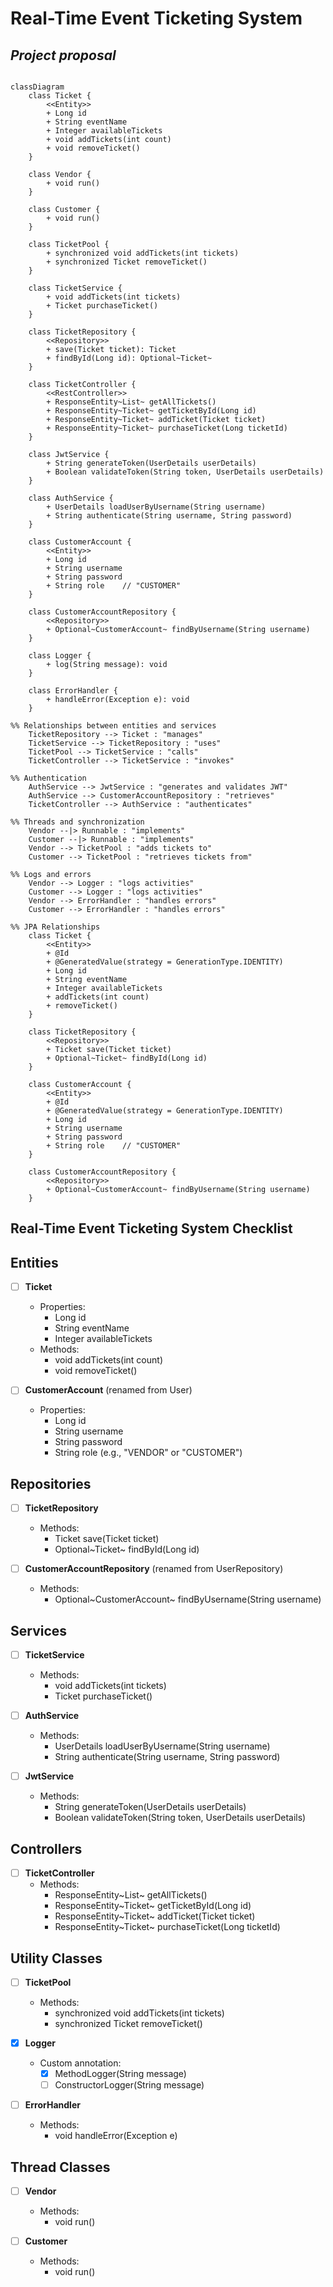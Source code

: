 # Real-Time Event Ticketing System


## *Project proposal*

```mermaid

classDiagram
    class Ticket {
        <<Entity>>
        + Long id
        + String eventName
        + Integer availableTickets
        + void addTickets(int count)
        + void removeTicket()
    }

    class Vendor {
        + void run()
    }

    class Customer {
        + void run()
    }

    class TicketPool {
        + synchronized void addTickets(int tickets)
        + synchronized Ticket removeTicket()
    }

    class TicketService {
        + void addTickets(int tickets)
        + Ticket purchaseTicket()
    }

    class TicketRepository {
        <<Repository>>
        + save(Ticket ticket): Ticket
        + findById(Long id): Optional~Ticket~
    }

    class TicketController {
        <<RestController>>
        + ResponseEntity~List~ getAllTickets()
        + ResponseEntity~Ticket~ getTicketById(Long id)
        + ResponseEntity~Ticket~ addTicket(Ticket ticket)
        + ResponseEntity~Ticket~ purchaseTicket(Long ticketId)
    }

    class JwtService {
        + String generateToken(UserDetails userDetails)
        + Boolean validateToken(String token, UserDetails userDetails)
    }

    class AuthService {
        + UserDetails loadUserByUsername(String username)
        + String authenticate(String username, String password)
    }

    class CustomerAccount {
        <<Entity>>
        + Long id
        + String username
        + String password
        + String role    // "CUSTOMER"
    }

    class CustomerAccountRepository {
        <<Repository>>
        + Optional~CustomerAccount~ findByUsername(String username)
    }

    class Logger {
        + log(String message): void
    }

    class ErrorHandler {
        + handleError(Exception e): void
    }

%% Relationships between entities and services
    TicketRepository --> Ticket : "manages"
    TicketService --> TicketRepository : "uses"
    TicketPool --> TicketService : "calls"
    TicketController --> TicketService : "invokes"

%% Authentication
    AuthService --> JwtService : "generates and validates JWT"
    AuthService --> CustomerAccountRepository : "retrieves"
    TicketController --> AuthService : "authenticates"

%% Threads and synchronization
    Vendor --|> Runnable : "implements"
    Customer --|> Runnable : "implements"
    Vendor --> TicketPool : "adds tickets to"
    Customer --> TicketPool : "retrieves tickets from"

%% Logs and errors
    Vendor --> Logger : "logs activities"
    Customer --> Logger : "logs activities"
    Vendor --> ErrorHandler : "handles errors"
    Customer --> ErrorHandler : "handles errors"

%% JPA Relationships
    class Ticket {
        <<Entity>>
        + @Id
        + @GeneratedValue(strategy = GenerationType.IDENTITY)
        + Long id
        + String eventName
        + Integer availableTickets
        + addTickets(int count)
        + removeTicket()
    }

    class TicketRepository {
        <<Repository>>
        + Ticket save(Ticket ticket)
        + Optional~Ticket~ findById(Long id)
    }

    class CustomerAccount {
        <<Entity>>
        + @Id
        + @GeneratedValue(strategy = GenerationType.IDENTITY)
        + Long id
        + String username
        + String password
        + String role    // "CUSTOMER"
    }

    class CustomerAccountRepository {
        <<Repository>>
        + Optional~CustomerAccount~ findByUsername(String username)
    }

```

## Real-Time Event Ticketing System Checklist

## Entities
- [ ] **Ticket**
    - Properties:
        - Long id
        - String eventName
        - Integer availableTickets
    - Methods:
        - void addTickets(int count)
        - void removeTicket()

- [ ] **CustomerAccount** (renamed from User)
    - Properties:
        - Long id
        - String username
        - String password
        - String role (e.g., "VENDOR" or "CUSTOMER")

## Repositories
- [ ] **TicketRepository**
    - Methods:
        - Ticket save(Ticket ticket)
        - Optional~Ticket~ findById(Long id)

- [ ] **CustomerAccountRepository** (renamed from UserRepository)
    - Methods:
        - Optional~CustomerAccount~ findByUsername(String username)

## Services
- [ ] **TicketService**
    - Methods:
        - void addTickets(int tickets)
        - Ticket purchaseTicket()

- [ ] **AuthService**
    - Methods:
        - UserDetails loadUserByUsername(String username)
        - String authenticate(String username, String password)

- [ ] **JwtService**
    - Methods:
        - String generateToken(UserDetails userDetails)
        - Boolean validateToken(String token, UserDetails userDetails)

## Controllers
- [ ] **TicketController**
    - Methods:
        - ResponseEntity~List~ getAllTickets()
        - ResponseEntity~Ticket~ getTicketById(Long id)
        - ResponseEntity~Ticket~ addTicket(Ticket ticket)
        - ResponseEntity~Ticket~ purchaseTicket(Long ticketId)

## Utility Classes
- [ ] **TicketPool**
    - Methods:
        - synchronized void addTickets(int tickets)
        - synchronized Ticket removeTicket()

- [x] **Logger**
    - Custom annotation:
        - [x] MethodLogger(String message)
        - [ ] ConstructorLogger(String message)

- [ ] **ErrorHandler**
    - Methods:
        - void handleError(Exception e)

## Thread Classes
- [ ] **Vendor**
    - Methods:
        - void run()

- [ ] **Customer**
    - Methods:
        - void run()
